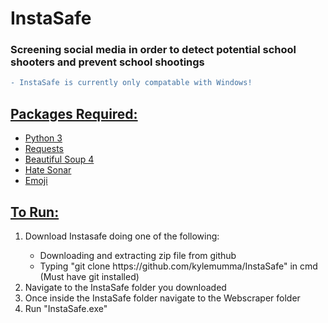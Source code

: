 # InstaSafe
<h3>Screening social media in order to detect potential school shooters and prevent school shootings</h3>

```diff
- InstaSafe is currently only compatable with Windows!
```

<h2><u>Packages Required:</u></h2>
<ul>
  <li><a href="https://www.python.org/">Python 3</a></li>
  <li><a href="https://pypi.org/project/requests/">Requests</a></li>
  <li><a href="https://pypi.org/project/beautifulsoup4/">Beautiful Soup 4</a></li>
  <li><a href="https://pypi.org/project/hatesonar/">Hate Sonar</a></li>
  <li><a href="https://pypi.org/project/emoji/">Emoji</a></li>
</ul>

<h2><u>To Run:</u></h2>
<ol>
  <li>Download Instasafe doing one of the following:</li>
  <ul>
    <li>Downloading and extracting zip file from github</li>
    <li>Typing "git clone https://github.com/kylemumma/InstaSafe" in cmd (Must have git installed)</li>
  </ul>
  <li>Navigate to the InstaSafe folder you downloaded</li>
  <li>Once inside the InstaSafe folder navigate to the Webscraper folder</li>
  <li>Run "InstaSafe.exe"</li>
</ol>
